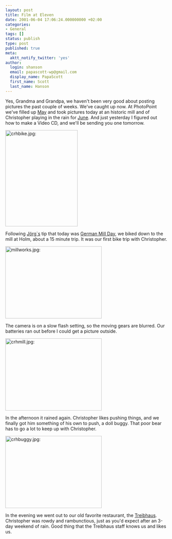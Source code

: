 ```yaml
---
layout: post
title: Film at Eleven
date: 2001-06-04 17:06:24.000000000 +02:00
categories:
- General
tags: []
status: publish
type: post
published: true
meta:
  aktt_notify_twitter: 'yes'
author:
  login: shanson
  email: papascott-wp@gmail.com
  display_name: PapaScott
  first_name: Scott
  last_name: Hanson
---
```

<p>Yes, Grandma and Grandpa, we haven't been very good about posting pictures the past couple of weeks. We've caught up now. At PhotoPoint we've filled up <a href="http://albums.photopoint.com/j/AlbumIndex?u=185392&a=12820285&f=0">May</a> and took pictures today at an historic mill and of Christopher playing in the rain for <a href="http://albums.photopoint.com/j/AlbumIndex?u=185392&a=13155765&f=0">June</a>. And just yesterday I figured out how to make a Video CD, and we'll be sending you one tomorrow.</p>
<p><img src="http://www.papascott.de/wordpress/wp-content/uploads/2001/06/crhbike.jpg" height="300" width="225" border="0" alt="crhbike.jpg: " /></p>
<p>Following <a href="http://www.schockwellenreiter.de/2001/06/03.html">Jörg`s</a> tip that today was <a href="http://www.muehlen-dgm-ev.de/teilnehmer/start.htm">German Mill Day</a>, we biked down to the mill at Holm, about a 15 minute trip. It was our first bike trip with Christopher. </p>
<p><img src="http://www.papascott.de/wordpress/wp-content/uploads/2001/06/millworks.jpg" height="225" width="300" border="0" alt="millworks.jpg: " /></p>
<p>The camera is on a slow flash setting, so the moving gears are blurred. Our batteries ran out before I could get a picture outside.</p>
<p><img src="http://www.papascott.de/wordpress/wp-content/uploads/2001/06/crhmill.jpg" height="225" width="300" border="0" alt="crhmill.jpg: " /></p>
<p>In the afternoon it rained again. Christopher likes pushing things, and we finally got him something of his own to push, a doll buggy. That poor bear has to go a lot to keep up with Christopher.</p>
<p><img src="http://www.papascott.de/wordpress/wp-content/uploads/2001/06/crhbuggy.jpg" height="225" width="300" border="0" alt="crhbuggy.jpg: " /></p>
<p>In the evening we went out to our old favorite restaurant, the <a href="http://www.treibhaus-marxen.de">Treibhaus</a>. Christopher was rowdy and rambunctious, just as you'd expect after an 3-day weekend of rain. Good thing that the Treibhaus staff knows us and likes us.</p>
